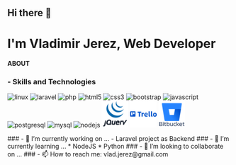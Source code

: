 ## Hi there 👋
 # I'm Vladimir Jerez, Web Developer
#### ABOUT 
   ### - Skills and Technologies
<p align="left">
    <img src="https://devicons.github.io/devicon/devicon.git/icons/linux/linux-original.svg" alt="linux" width="60" height="60"/> 
    <img src="https://devicons.github.io/devicon/devicon.git/icons/laravel/laravel-plain-wordmark.svg" alt="laravel" width="60" height="60"/> 
    <img src="https://devicons.github.io/devicon/devicon.git/icons/php/php-original.svg" alt="php" width="60" height="60"/> 
    <img src="https://devicons.github.io/devicon/devicon.git/icons/html5/html5-original-wordmark.svg" alt="html5" width="60" height="60"/> 
    <img src="https://devicons.github.io/devicon/devicon.git/icons/css3/css3-original-wordmark.svg" alt="css3" width="60" height="60"/> 
    <img src="https://devicons.github.io/devicon/devicon.git/icons/bootstrap/bootstrap-plain.svg" alt="bootstrap" width="60" height="60"/> 
    <img src="https://devicons.github.io/devicon/devicon.git/icons/javascript/javascript-original.svg" alt="javascript" width="60" height="60"/> 
 <!-- <img src="https://devicons.github.io/devicon/devicon.git/icons/react/react-original-wordmark.svg" alt="react" width="60" height="60"/>  -->
 <!-- <img src="https://devicons.github.io/devicon/devicon.git/icons/angularjs/angularjs-original.svg" alt="angularjs" width="60" height="60"/>  -->
 <!-- <img src="https://devicons.github.io/devicon/devicon.git/icons/docker/docker-original-wordmark.svg" alt="docker" width="60" height="60"/>  -->
 <!-- <img src="https://devicons.github.io/devicon/devicon.git/icons/mongodb/mongodb-original-wordmark.svg" alt="mongodb" width="60" height="60"/>  -->
 <img src="https://devicons.github.io/devicon/devicon.git/icons/postgresql/postgresql-original-wordmark.svg" alt="postgresql" width="60" height="60"/> 
 <img src="https://devicons.github.io/devicon/devicon.git/icons/mysql/mysql-original-wordmark.svg" alt="mysql" width="60" height="60"/> 
 <!-- <img src="https://devicons.github.io/devicon/devicon.git/icons/sass/sass-original.svg" alt="sass" width="60" height="60"/>  -->
 <img src="https://devicons.github.io/devicon/devicon.git/icons/nodejs/nodejs-original-wordmark.svg" alt="nodejs" width="60" height="60"/> 
 <img src="https://github.com/devicons/devicon/blob/master/icons/jquery/jquery-original-wordmark.svg" alt="jquery" width="60" height="60"/> 
 <!-- <img src="https://devicons.github.io/devicon/devicon.git/icons/express/express-original-wordmark.svg" alt="express" width="60" height="60"/> -->
 <img src="https://github.com/devicons/devicon/blob/master/icons/trello/trello-plain-wordmark.svg" alt="trello" width="60" height="60"/> 
 <img src="https://github.com/devicons/devicon/blob/master/icons/bitbucket/bitbucket-original-wordmark.svg" alt="bitbucket" width="60" height="60"/> 
</p>
### - 🔭 I’m currently working on ...
 - Laravel project as Backend
### - 🌱 I’m currently learning ...
   * NodeJS 
   * Python
### - 👯 I’m looking to collaborate on ...
<!-- ### - 🤔 I’m looking for help with ...
### - 💬 Ask me about ... -->
### - 📫 How to reach me: vlad.jerez@gmail.com
